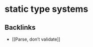 # static type systems



<a id="orge335732"></a>

## Backlinks

-   [[Parse, don&rsquo;t validate]]
